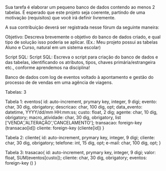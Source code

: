 Sua tarefa é elaborar um pequeno banco de dados contendo ao menos 2 tabelas. É esperado que este projeto seja coerente, partindo de uma motivação (requisitos) que você irá definir livremente.

A sua contribuição deverá ser registrada nesse fórum da seguinte maneira:

Objetivo: Descreva brevemente o objetivo do banco de dados criado, e qual tipo de solução isso poderia se aplicar. (Ex.: Meu projeto possui as tabelas Aluno e Curso, natural em um sistema escolar)

Script SQL: Script SQL: Escreva o script para criação do banco de dados e das tabelas, identificando os atributos, tipos, chaves primária/estrangeira etc., conforme aprendemos na disciplina!


Banco de dados com log de eventos voltado à apontamento e gestão do processo de de vendas em uma agência de viagens.

Tabelas: 3

Tabela 1: eventos{
    id: auto-increment, prymary key, integer, 9 digi;
    evento: char, 30 dig, obrigatory;
    descricao: char, 100 dig, opt;
    data_evento: datetime, YYYY/dd/mm HH:mm:ss;
    custo: float, 2 dig;
    agente: char, 10 dig, obrigatory;
    macro_atividade: char, 30 dig, obrigatory, list ['VENDA','ALTERAÇÃO','CANCELAMENTO'];
    transacao: foreign-key (transacao[id])
    cliente: foreign-key (cliente[id])
}

Tabela 2: cliente{
    id: auto-increment, prymary key, integer, 9 digi;
    cliente: char, 30 dig, obrigatory;
    telefone: int, 15 dig, opt;
    e-mail: char, 100 dig, opt;
}

Tabela 3: trasacao{
    id: auto-increment, prymary key, integer, 9 digi;
    valor: float, SUM(eventos[custo]);
    cliente: char, 30 dig, obrigatory;
    eventos: foreign-key ()
}